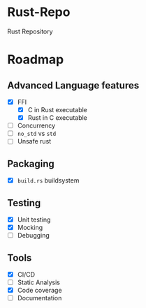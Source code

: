 # Rust-Repo

Rust Repository

# Roadmap

## Advanced Language features

- [x] FFI
  - [x] C in Rust executable
  - [x] Rust in C executable
- [ ] Concurrency
- [ ] `no_std` vs `std`
- [ ] Unsafe rust

## Packaging

- [x] `build.rs` buildsystem 

## Testing

- [x] Unit testing
- [x] Mocking
- [ ] Debugging

## Tools

- [x] CI/CD
- [ ] Static Analysis
- [x] Code coverage
- [ ] Documentation
